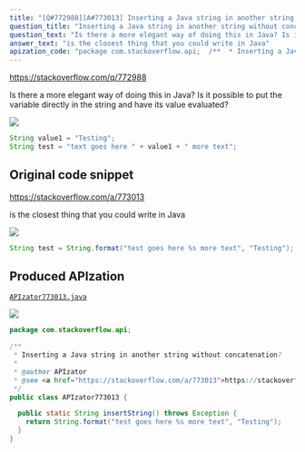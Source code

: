 ```yaml
---
title: "[Q#772988][A#773013] Inserting a Java string in another string without concatenation?"
question_title: "Inserting a Java string in another string without concatenation?"
question_text: "Is there a more elegant way of doing this in Java? Is it possible to put the variable directly in the string and have its value evaluated?"
answer_text: "is the closest thing that you could write in Java"
apization_code: "package com.stackoverflow.api;  /**  * Inserting a Java string in another string without concatenation?  *  * @author APIzator  * @see <a href=\"https://stackoverflow.com/a/773013\">https://stackoverflow.com/a/773013</a>  */ public class APIzator773013 {    public static String insertString() throws Exception {     return String.format(\"test goes here %s more text\", \"Testing\");   } }"
---
```


https://stackoverflow.com/q/772988

Is there a more elegant way of doing this in Java?
Is it possible to put the variable directly in the string and have its value evaluated?


<div class="code-logo"><img src="/stackoverflow.png" /></div>

```java
String value1 = "Testing";  
String test = "text goes here " + value1 + " more text";
```


## Original code snippet

https://stackoverflow.com/a/773013

is the closest thing that you could write in Java

<div class="code-logo"><img src="/stackoverflow.png" /></div>

```java
String test = String.format("test goes here %s more text", "Testing");
```

## Produced APIzation

[`APIzator773013.java`](https://github.com/pasqualesalza/apization-temp/raw/main/data/search/APIzator773013.java)

<div class="code-logo"><img src="/apizator.png" /></div>

```java
package com.stackoverflow.api;

/**
 * Inserting a Java string in another string without concatenation?
 *
 * @author APIzator
 * @see <a href="https://stackoverflow.com/a/773013">https://stackoverflow.com/a/773013</a>
 */
public class APIzator773013 {

  public static String insertString() throws Exception {
    return String.format("test goes here %s more text", "Testing");
  }
}

```